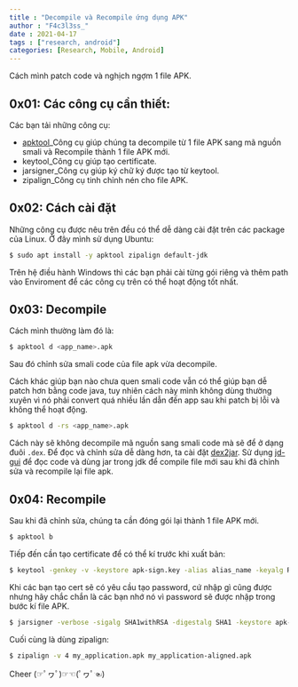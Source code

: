 ```yaml
---
title : "Decompile và Recompile ứng dụng APK"
author : "F4c3l3ss_"
date : 2021-04-17
tags : ["research, android"]
categories: [Research, Mobile, Android]
---
```


Cách mình patch code và nghịch ngợm 1 file APK.

## 0x01: Các công cụ cần thiết:

Các bạn tải những công cụ:
- [apktool](https://ibotpeaches.github.io/Apktool/)_Công cụ giúp chúng ta decompile từ 1 file APK sang mã nguồn smali và Recompile thành 1 file APK mới.
- keytool_Công cụ giúp tạo certificate.
- jarsigner_Công cụ giúp ký chữ ký được tạo từ keytool.
- zipalign_Công cụ tinh chỉnh nén cho file APK.

## 0x02: Cách cài đặt

Những công cụ được nêu trên đều có thể dễ dàng cài đặt trên các package của Linux. Ở đây mình sử dụng Ubuntu:

```bash
$ sudo apt install -y apktool zipalign default-jdk
```

Trên hệ điều hành Windows thì các bạn phải cài từng gói riêng và thêm path vào Enviroment để các công cụ trên có thể hoạt động tốt nhất.


## 0x03: Decompile

Cách mình thường làm đó là:

```bash
$ apktool d <app_name>.apk
```

Sau đó chỉnh sửa smali code của file apk vừa decompile.

Cách khác giúp bạn nào chưa quen smali code vẫn có thể giúp bạn dễ patch hơn bằng code java, tuy nhiên cách này mình không dùng thường xuyên vì nó phải convert quá nhiều lần dẫn đến app sau khi patch bị lỗi và không thể hoạt động.

```bash
$ apktool d -rs <app_name>.apk
```
Cách này sẽ không decompile mã nguồn sang smali code mà sẽ để ở dạng đuôi `.dex`.
Để đọc và chỉnh sửa dễ dàng hơn, ta cài đặt [dex2jar](https://github.com/pxb1988/dex2jar). Sử dụng [jd-gui](http://java-decompiler.github.io/) để đọc code và dùng jar trong jdk để compile file mới sau khi đã chỉnh sửa và recompile lại file apk.

## 0x04: Recompile

Sau khi đã chỉnh sửa, chúng ta cần đóng gói lại thành 1 file APK mới.

```bash
$ apktool b
```

Tiếp đến cần tạo certificate để có thể kí trước khi xuất bản:
```bash
$ keytool -genkey -v -keystore apk-sign.key -alias alias_name -keyalg RSA -keysize 2048 -validity 10000
```

Khi các bạn tạo cert sẽ có yêu cầu tạo password, cứ nhập gì cũng được nhưng hãy chắc chắn là các bạn nhớ nó vì password sẽ được nhập trong bước kí file APK.

```bash
$ jarsigner -verbose -sigalg SHA1withRSA -digestalg SHA1 -keystore apk-sign.key <new_app_name>.apk alias_name
```

Cuối cùng là dùng zipalign:
```bash
$ zipalign -v 4 my_application.apk my_application-aligned.apk
```

Cheer (☞ﾟヮﾟ)☞☜(ﾟヮﾟ☜)
